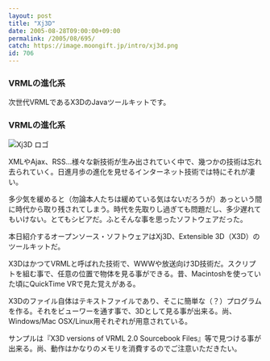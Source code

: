 ```yaml
---
layout: post
title: "Xj3D"
date: 2005-08-28T09:00:00+09:00
permalink: /2005/08/695/
catch: https://image.moongift.jp/intro/xj3d.png
id: 706
---
```

### VRMLの進化系
  
次世代VRMLであるX3DのJavaツールキットです。  
<!--more-->  

### VRMLの進化系
  

![Xj3D ロゴ](https://image.moongift.jp/intro/xj3d.png "Xj3D ロゴ")

  

XMLやAjax、RSS…様々な新技術が生み出されていく中で、幾つかの技術は忘れ去られていく。日進月歩の進化を見せるインターネット技術では特にそれが凄い。

  

多少気を緩めると（勿論本人たちは緩めている気はないだろうが）あっという間に時代から取り残されてしまう。時代を先取りし過ぎても問題だし、多少遅れてもいけない。とてもシビアだ。ふとそんな事を思ったソフトウェアだった。

  

本日紹介するオープンソース・ソフトウェアはXj3D、Extensible 3D（X3D）のツールキットだ。

  

X3DはかつてVRMLと呼ばれた技術で、WWWや放送向け3D技術だ。スクリプトを組む事で、任意の位置で物体を見る事ができる。昔、Macintoshを使っていた頃にQuickTime VRで見た覚えがある。

  

X3Dのファイル自体はテキストファイルであり、そこに簡単な（？）プログラムを作る。それをビューワーを通す事で、3Dとして見る事が出来る。尚、Windows/Mac OSX/Linux用それぞれが用意されている。

  

サンプルは『X3D versions of VRML 2.0 Sourcebook Files』等で見つける事が出来る。尚、動作はかなりのメモリを消費するのでご注意いただきたい。

